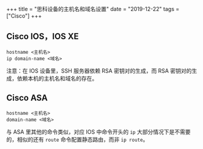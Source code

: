 +++
title = "思科设备的主机名和域名设置"
date = "2019-12-22"
tags = ["Cisco"]
+++

## Cisco IOS，IOS XE

```console
hostname <主机名>
ip domain-name <域名>
```

注意：在 IOS 设备里，SSH 服务器依赖 RSA 密钥对的生成，而 RSA 密钥对的生成，依赖本机的主机名和域名的存在。

## Cisco ASA

```console
hostname <主机名>
domain-name <域名>
```

与 ASA 里其他的命令类似，对应 IOS 中命令开头的 `ip` 大部分情况下是不需要的，相似的还有 `route` 命令配置静态路由，而非 `ip route`。
